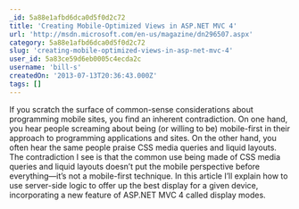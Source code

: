 ```yaml
---
_id: 5a88e1afbd6dca0d5f0d2c72
title: 'Creating Mobile-Optimized Views in ASP.NET MVC 4'
url: 'http://msdn.microsoft.com/en-us/magazine/dn296507.aspx'
category: 5a88e1afbd6dca0d5f0d2c72
slug: 'creating-mobile-optimized-views-in-asp-net-mvc-4'
user_id: 5a83ce59d6eb0005c4ecda2c
username: 'bill-s'
createdOn: '2013-07-13T20:36:43.000Z'
tags: []
---
```


If you scratch the surface of common-sense considerations about programming mobile sites, you find an inherent contradiction. On one hand, you hear people screaming about being (or willing to be) mobile-first in their approach to programming applications and sites. On the other hand, you often hear the same people praise CSS media queries and liquid layouts. The contradiction I see is that the common use being made of CSS media queries and liquid layouts doesn’t put the mobile perspective before everything—it’s not a mobile-first technique. In this article I’ll explain how to use server-side logic to offer up the best display for a given device, incorporating a new feature of ASP.NET MVC 4 called display modes.
